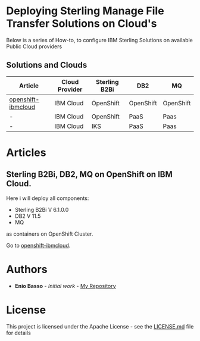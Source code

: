 # Deploying Sterling Manage File Transfer Solutions on Cloud's

Below is a series of How-to, to configure IBM Sterling Solutions on available Public Cloud providers


## Solutions and Clouds

| Article                                  | Cloud Provider  | Sterling B2Bi | DB2       | MQ        |
|------------------------------------------|-----------------|---------------|-----------|-----------|
| [openshift-ibmcloud](openshift-ibmcloud) | IBM Cloud       | OpenShift     | OpenShift | OpenShift |
| -                                        | IBM Cloud       | OpenShift     | PaaS      | Paas      |
| -                                        | IBM Cloud       | IKS           | PaaS      | Paas      |



# Articles

## Sterling B2Bi, DB2, MQ on OpenShift on IBM Cloud. 

Here i will deploy all components:

* Sterling B2Bi V 6.1.0.0
* DB2 V 11.5
* MQ

as containers on OpenShift Cluster.

Go to [openshift-ibmcloud](openshift-ibmcloud).


# Authors

* **Enio Basso** - *Initial work* - [My Repository](https://github.com/ebasso)


# License

This project is licensed under the Apache License - see the [LICENSE.md](LICENSE.md) file for details